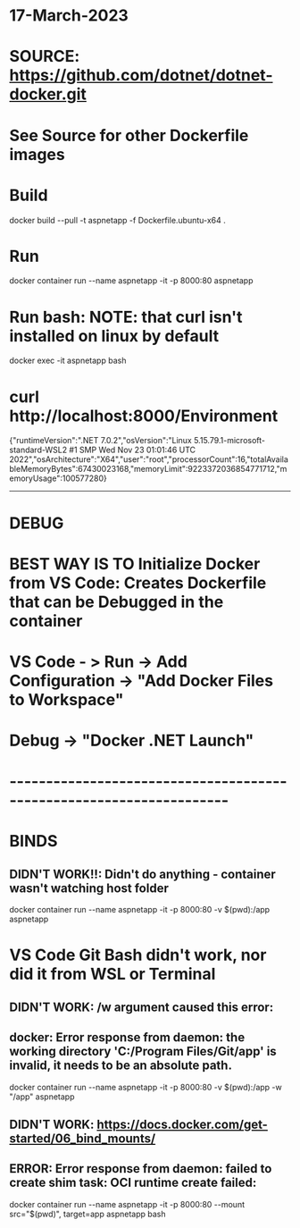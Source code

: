 # 17-March-2023
# SOURCE: https://github.com/dotnet/dotnet-docker.git
# See Source for other Dockerfile images

# Build
docker build --pull -t aspnetapp -f Dockerfile.ubuntu-x64 .

# Run
docker container run  --name aspnetapp -it -p 8000:80 aspnetapp

# Run bash: NOTE: that curl isn't installed on linux by default
docker exec -it aspnetapp bash
# curl http://localhost:8000/Environment
{"runtimeVersion":".NET 7.0.2","osVersion":"Linux 5.15.79.1-microsoft-standard-WSL2 #1 SMP Wed Nov 23 01:01:46 UTC 2022","osArchitecture":"X64","user":"root","processorCount":16,"totalAvailableMemoryBytes":67430023168,"memoryLimit":9223372036854771712,"memoryUsage":100577280}

--------------------------------------------------------------
# DEBUG
# BEST WAY IS TO Initialize Docker from VS Code: Creates Dockerfile that can be Debugged in the container
# VS Code - > Run -> Add Configuration -> "Add Docker Files to Workspace"
# Debug -> "Docker .NET Launch"

# --------------------------------------------------------------------
# BINDS
## DIDN'T WORK!!: Didn't do anything - container wasn't watching host folder
docker container run  --name aspnetapp -it -p 8000:80 -v $(pwd):/app  aspnetapp

# VS Code Git Bash didn't work, nor did it from WSL or Terminal
## DIDN'T WORK: /w argument caused this error:
## docker: Error response from daemon: the working directory 'C:/Program Files/Git/app' is invalid, it needs to be an absolute path.
docker container run  --name aspnetapp -it -p 8000:80 -v $(pwd):/app -w "/app" aspnetapp

## DIDN'T WORK: https://docs.docker.com/get-started/06_bind_mounts/
## ERROR: Error response from daemon: failed to create shim task: OCI runtime create failed:
docker container run  --name aspnetapp -it -p 8000:80 --mount src="$(pwd)", target=app aspnetapp bash

